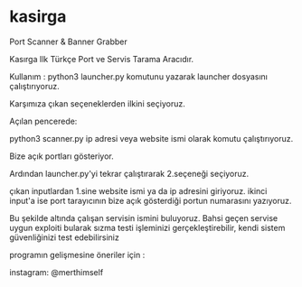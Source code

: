 # kasirga
Port Scanner &amp; Banner Grabber

Kasırga Ilk Türkçe Port ve Servis Tarama Aracıdır.

Kullanım : python3 launcher.py komutunu yazarak launcher dosyasını çalıştırıyoruz.

Karşımıza çıkan seçeneklerden ilkini seçiyoruz.

Açılan pencerede: 

python3 scanner.py ip adresi veya website ismi olarak komutu çalıştırıyoruz. 

Bize açık portları gösteriyor.

Ardından launcher.py'yi tekrar çalıştırarak 2.seçeneği seçiyoruz.

çıkan inputlardan 1.sine website ismi ya da ip adresini giriyoruz.
ikinci input'a ise port tarayıcının bize açık gösterdiği portun numarasını yazıyoruz.

Bu şekilde altında çalışan servisin ismini buluyoruz. Bahsi geçen servise uygun exploiti bularak sızma testi işleminizi gerçekleştirebilir,
kendi sistem güvenliğinizi test edebilirsiniz

programın gelişmesine öneriler için :



instagram: @merthimself

